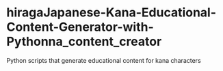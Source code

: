 # hiragaJapanese-Kana-Educational-Content-Generator-with-Pythonna_content_creator
Python scripts that generate educational content for kana characters
